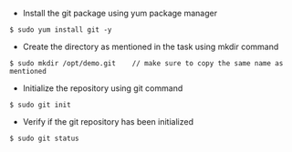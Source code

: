 - Install the git package using yum package manager
```
$ sudo yum install git -y
```

- Create the directory as mentioned in the task using mkdir command
```
$ sudo mkdir /opt/demo.git    // make sure to copy the same name as mentioned
```

- Initialize the repository using git command
```
$ sudo git init
```

- Verify if the git repository has been initialized
```
$ sudo git status
```